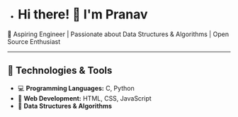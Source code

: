 - # Hi there! 👋 I'm Pranav  

🚀 Aspiring Engineer | Passionate about Data Structures & Algorithms | Open Source Enthusiast  

---

## 🔧 Technologies & Tools
- 💻 **Programming Languages:** C, Python
- 📂 **Web Development:** HTML, CSS, JavaScript
- 🔢 **Data Structures & Algorithms**

<!---
pranav007532/pranav007532 is a ✨ special ✨ repository because its `README.md` (this file) appears on your GitHub profile.
You can click the Preview link to take a look at your changes.
--->
